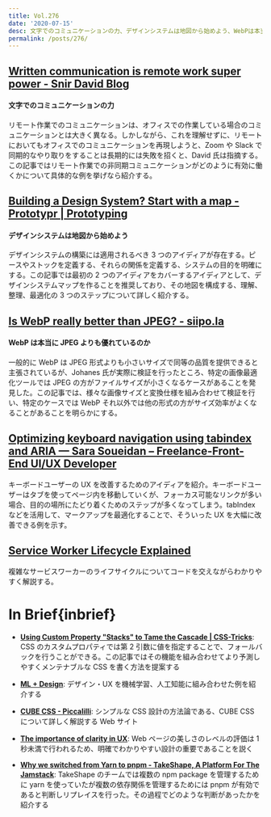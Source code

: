 ```yaml
---
title: Vol.276
date: '2020-07-15'
desc: 文字でのコミュニケーションの力、デザインシステムは地図から始めよう、WebPは本当にJPEGよりも優れているのか、ほか計10リンク
permalink: /posts/276/
---
```


## [Written communication is remote work super power - Snir David Blog](https://snir.dev/blog/remote-async-communication/)

#### 文字でのコミュニケーションの力

リモート作業でのコミュニケーションは、オフィスでの作業している場合のコミュニケーションとは大きく異なる。しかしながら、これを理解せずに、リモートにおいてもオフィスでのコミュニケーションを再現しようと、Zoom や Slack で同期的なやり取りをすることは長期的には失敗を招くと、David 氏は指摘する。この記事ではリモート作業での非同期コミュニケーションがどのように有効に働くかについて具体的な例を挙げなら紹介する。

## [Building a Design System? Start with a map - Prototypr | Prototyping](https://prototypr.io/post/building-a-design-system-start-with-a-map/)

#### デザインシステムは地図から始めよう

デザインシステムの構築には適用されるべき 3 つのアイディアが存在する。ピースやストックを定義する、それらの関係を定義する、システムの目的を明確にする。この記事では最初の 2 つのアイディアをカバーするアイディアとして、デザインシステムマップを作ることを推奨しており、その地図を構成する、理解、整理、最適化の 3 つのステップについて詳しく紹介する。

## [Is WebP really better than JPEG? - siipo.la](https://siipo.la/blog/is-webp-really-better-than-jpeg)

#### WebP は本当に JPEG よりも優れているのか

一般的に WebP は JPEG 形式よりも小さいサイズで同等の品質を提供できると主張されているが、Johanes 氏が実際に検証を行ったところ、特定の画像最適化ツールでは JPEG の方がファイルサイズが小さくなるケースがあることを発見した。この記事では、様々な画像サイズと変換仕様を組み合わせて検証を行い、特定のケースでは WebP それ以外では他の形式の方がサイズ効率がよくなることがあることを明らかにする。

## [Optimizing keyboard navigation using tabindex and ARIA — Sara Soueidan – Freelance-Front-End UI/UX Developer](https://www.sarasoueidan.com/blog/keyboard-friendlier-article-listings/)

キーボードユーザーの UX を改善するためのアイディアを紹介。キーボードユーザーはタブを使ってページ内を移動していくが、フォーカス可能なリンクが多い場合、目的の場所にたどり着くためのステップが多くなってしまう。tabIndex などを活用して、マークアップを最適化することで、そういった UX を大幅に改善できる例を示す。

## [Service Worker Lifecycle Explained](https://felixgerschau.com/service-worker-lifecycle-update/)

複雑なサービスワーカーのライフサイクルについてコードを交えながらわかりやすく解説する。

# In Brief{inbrief}

- **[Using Custom Property "Stacks" to Tame the Cascade | CSS-Tricks](https://css-tricks.com/using-custom-property-stacks-to-tame-the-cascade/)**: CSS のカスタムプロパティでは第 2 引数に値を指定することで、フォールバックを行うことができる。この記事ではその機能を組み合わせてより予測しやすくメンテナブルな CSS を書く方法を提案する

- **[ML + Design](https://machinelearning.design/)**: デザイン・UX を機械学習、人工知能に組み合わせた例を紹介する

- **[CUBE CSS - Piccalilli](https://piccalil.li/cube-css/)**: シンプルな CSS 設計の方法論である、CUBE CSS について詳しく解説する Web サイト

- **[The importance of clarity in UX](https://uxdesign.cc/the-importance-of-clarity-in-ux-91052e0ad4e4)**: Web ページの美しさのレベルの評価は 1 秒未満で行われるため、明確でわかりやすい設計の重要であることを説く

- **[Why we switched from Yarn to pnpm - TakeShape, A Platform For The Jamstack](https://www.takeshape.io/articles/why-we-switched-from-yarn-to-pnpm/)**: TakeShape のチームでは複数の npm package を管理するために yarn を使っていたが複数の依存関係を管理するためには pnpm が有効であると判断しリプレイスを行った。その過程でどのような判断があったかを紹介する
